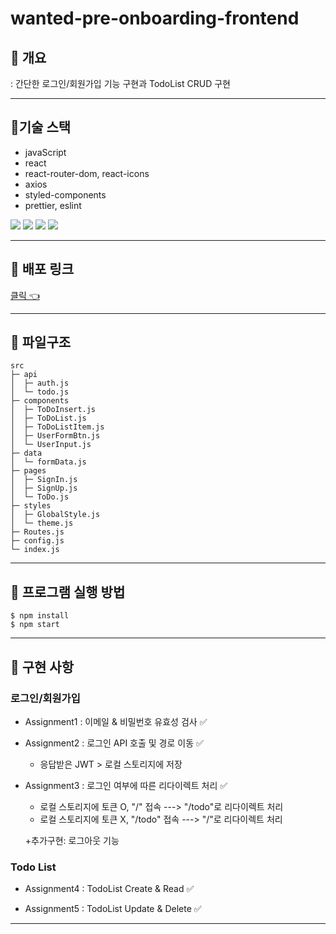 # wanted-pre-onboarding-frontend

## 📍 개요

: 간단한 로그인/회원가입 기능 구현과 TodoList CRUD 구현

---

## 📍기술 스택

- javaScript
- react
- react-router-dom, react-icons
- axios
- styled-components
- prettier, eslint

<img src="https://img.shields.io/badge/React-0099c3?style=flat-square&logo=React&logoColor=white"/>
<img src="https://img.shields.io/badge/Javascript-yellow?style=flat-square&logo=Javascript&logoColor=white"/>
<img src="https://img.shields.io/badge/Axios-5A29E4?style=flat-square&logo=Axios&logoColor=white"/>
<img src="https://img.shields.io/badge/styled components-DB7093?style=flat-square&logo=styled-components&logoColor=white"/>

---

## 📍 배포 링크

[클릭 👈](https://wanted-pre-onboarding-frontend-tawny.vercel.app//)

---

## 📍 파일구조

```
src
├─ api
│  ├─ auth.js
│  └─ todo.js
├─ components
│  ├─ ToDoInsert.js
│  ├─ ToDoList.js
│  ├─ ToDoListItem.js
│  ├─ UserFormBtn.js
│  └─ UserInput.js
├─ data
│  └─ formData.js
├─ pages
│  ├─ SignIn.js
│  ├─ SignUp.js
│  └─ ToDo.js
├─ styles
│  ├─ GlobalStyle.js
│  └─ theme.js
├─ Routes.js
├─ config.js
└─ index.js
```

---

## 📍 프로그램 실행 방법

```
$ npm install
$ npm start
```

---

## 📍 구현 사항

### 로그인/회원가입

- Assignment1 : 이메일 & 비밀번호 유효성 검사 ✅

- Assignment2 : 로그인 API 호출 및 경로 이동 ✅

  - 응답받은 JWT > 로컬 스토리지에 저장

- Assignment3 : 로그인 여부에 따른 리다이렉트 처리 ✅

  - 로컬 스토리지에 토큰 O, "/" 접속 ---> "/todo"로 리다이렉트 처리
  - 로컬 스토리지에 토큰 X, "/todo" 접속 ---> "/"로 리다이렉트 처리

  +추가구현: 로그아웃 기능

### Todo List

- Assignment4 : TodoList Create & Read ✅

- Assignment5 : TodoList Update & Delete ✅

---
